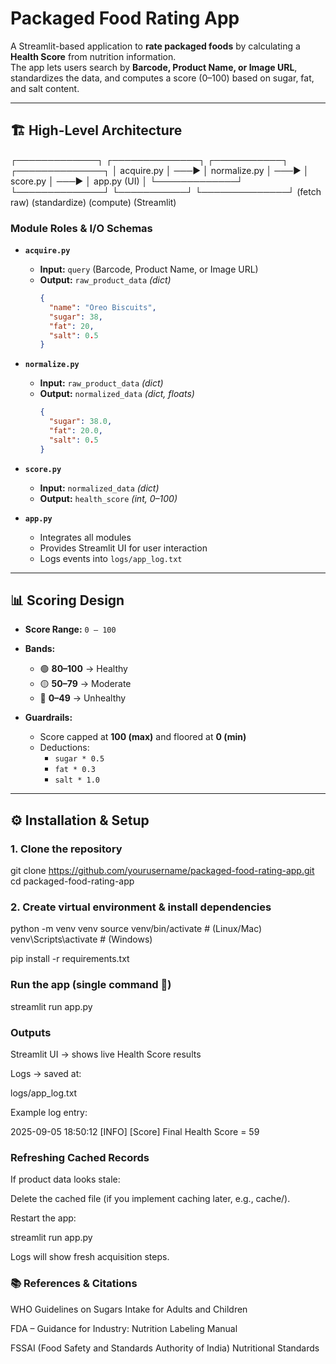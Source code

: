 # Packaged Food Rating App

A Streamlit-based application to **rate packaged foods** by calculating a **Health Score** from nutrition information.  
The app lets users search by **Barcode, Product Name, or Image URL**, standardizes the data, and computes a score (0–100) based on sugar, fat, and salt content.  

---

## 🏗 High-Level Architecture
┌─────────────┐       ┌──────────────┐       ┌───────────┐       ┌──────────────┐
│ acquire.py  │ ───▶  │ normalize.py │ ───▶  │ score.py  │ ───▶  │ app.py (UI)  │
└─────────────┘       └──────────────┘       └───────────┘       └──────────────┘
   (fetch raw)          (standardize)            (compute)             (Streamlit)

### Module Roles & I/O Schemas
- **`acquire.py`**  
  - **Input:** `query` (Barcode, Product Name, or Image URL)  
  - **Output:** `raw_product_data` *(dict)*  
    ```json
    {
      "name": "Oreo Biscuits",
      "sugar": 38,
      "fat": 20,
      "salt": 0.5
    }
    ```

- **`normalize.py`**  
  - **Input:** `raw_product_data` *(dict)*  
  - **Output:** `normalized_data` *(dict, floats)*  
    ```json
    {
      "sugar": 38.0,
      "fat": 20.0,
      "salt": 0.5
    }
    ```

- **`score.py`**  
  - **Input:** `normalized_data` *(dict)*  
  - **Output:** `health_score` *(int, 0–100)*  

- **`app.py`**  
  - Integrates all modules  
  - Provides Streamlit UI for user interaction  
  - Logs events into `logs/app_log.txt`

---

## 📊 Scoring Design

- **Score Range:** `0 – 100`  
- **Bands:**  
  - 🟢 **80–100** → Healthy  
  - 🟡 **50–79** → Moderate  
  - 🔴 **0–49** → Unhealthy  

- **Guardrails:**  
  - Score capped at **100 (max)** and floored at **0 (min)**  
  - Deductions:  
    - `sugar * 0.5`  
    - `fat * 0.3`  
    - `salt * 1.0`

---

## ⚙️ Installation & Setup

### 1. Clone the repository
   git clone https://github.com/yourusername/packaged-food-rating-app.git
   cd packaged-food-rating-app
### 2. Create virtual environment & install dependencies
python -m venv venv
source venv/bin/activate   # (Linux/Mac)
venv\Scripts\activate      # (Windows)

pip install -r requirements.txt

### Run the app (single command 🚀)
streamlit run app.py

### Outputs

Streamlit UI → shows live Health Score results

Logs → saved at:

logs/app_log.txt


Example log entry:

2025-09-05 18:50:12 [INFO] [Score] Final Health Score = 59

### Refreshing Cached Records

If product data looks stale:

Delete the cached file (if you implement caching later, e.g., cache/).

Restart the app:

streamlit run app.py


Logs will show fresh acquisition steps.

### 📚 References & Citations

WHO Guidelines on Sugars Intake for Adults and Children

FDA – Guidance for Industry: Nutrition Labeling Manual

FSSAI (Food Safety and Standards Authority of India) Nutritional Standards
